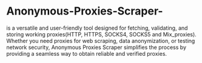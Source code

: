 # Anonymous-Proxies-Scraper-
is a versatile and user-friendly tool designed for fetching, validating, and storing working proxies(HTTP, HTTPS, SOCKS4, SOCKS5 and Mix_proxies). Whether you need proxies for web scraping, data anonymization, or testing network security, Anonymous Proxies Scraper simplifies the process by providing a seamless way to obtain reliable and verified proxies.
